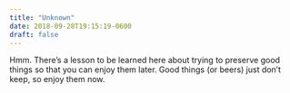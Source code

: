 ```yaml
---
title: "Unknown"
date: 2018-09-28T19:15:19-0600
draft: false
---
```


Hmm. There’s a lesson to be learned here about trying to preserve good things so that you can enjoy them later. Good things (or beers) just don’t keep, so enjoy them now.
